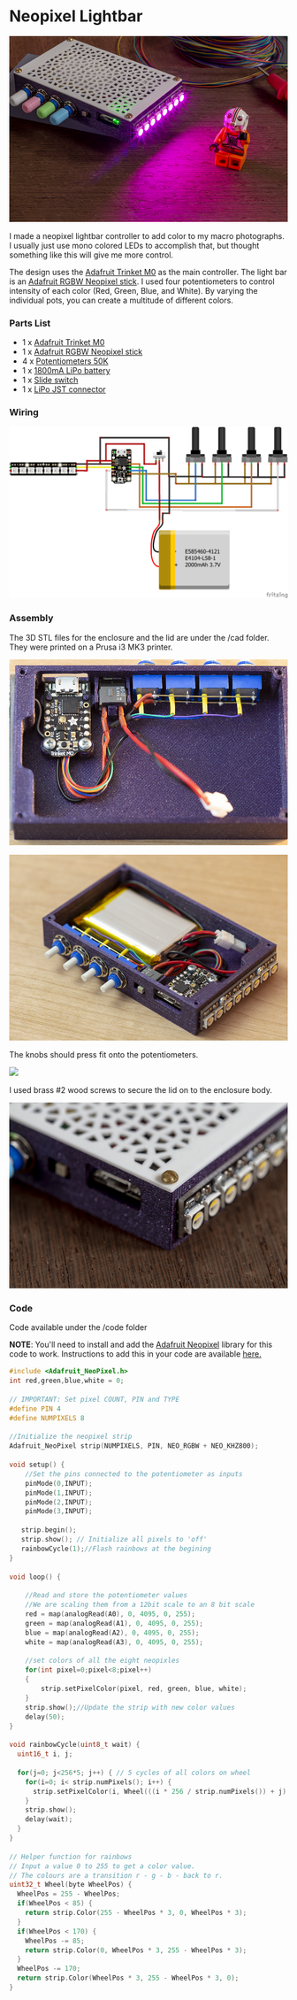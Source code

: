 # Neopixel Lightbar

![](/images/lightbar-header.png)

I made a neopixel lightbar controller to add color to my macro photographs. I usually just use mono colored LEDs to accomplish that, but thought something like this will give me more control.

The design uses the [Adafruit Trinket M0](https://www.adafruit.com/product/3500) as the main controller. The light bar is an [Adafruit RGBW Neopixel stick](https://www.adafruit.com/product/2868). I used four potentiometers to control intensity of each color (Red, Green, Blue, and White). By varying the individual pots, you can create a multitude of different colors.


### Parts List

 - 1 x [Adafruit Trinket M0](https://www.adafruit.com/product/3500)
 - 1 x [Adafruit RGBW Neopixel stick](https://www.adafruit.com/product/2868)
 - 4 x [Potentiometers 50K](https://www.digikey.com/product-detail/en/3310Y-001-503L/3310Y-001-503L-ND/1088222)
 - 1 x [1800mA LiPo battery](https://store.particle.io/products/li-po-battery)
 - 1 x [Slide switch](https://www.digikey.com/product-detail/en/nkk-switches/AS11CP/360-2610-ND/1051309)
 - 1 x [LiPo JST connector](https://www.adafruit.com/product/3814)

### Wiring

![Schematic](/images/lightbar-wiring.png)

### Assembly

The 3D STL files for the enclosure and the lid are under the /cad folder. They were printed on a Prusa i3 MK3 printer. 

![](/images/lightbar-assembly.png)

![](/images/lightbar-assembly-lipo.png)

The knobs should press fit onto the potentiometers.

![](/images/lightbar-assembly-knobs.png)

I used brass #2 wood screws to secure the lid on to the enclosure body.

![](/images/lightbar-top-screws.png)


### Code

Code available under the /code folder

**NOTE**: You'll need to install and add the [Adafruit Neopixel](https://github.com/adafruit/Adafruit_NeoPixel) library for this code to work. Instructions to add this in your code are available [here.](https://learn.adafruit.com/adafruit-neopixel-uberguide/arduino-library-installation)

```c++
#include <Adafruit_NeoPixel.h>
int red,green,blue,white = 0;

// IMPORTANT: Set pixel COUNT, PIN and TYPE
#define PIN 4
#define NUMPIXELS 8

//Initialize the neopixel strip
Adafruit_NeoPixel strip(NUMPIXELS, PIN, NEO_RGBW + NEO_KHZ800);

void setup() {
    //Set the pins connected to the potentiometer as inputs
    pinMode(0,INPUT);
    pinMode(1,INPUT);
    pinMode(2,INPUT);
    pinMode(3,INPUT);
    
   strip.begin();
   strip.show(); // Initialize all pixels to 'off'
   rainbowCycle(1);//Flash rainbows at the begining
}

void loop() {

    //Read and store the potentiometer values
    //We are scaling them from a 12bit scale to an 8 bit scale
    red = map(analogRead(A0), 0, 4095, 0, 255);
    green = map(analogRead(A1), 0, 4095, 0, 255);
    blue = map(analogRead(A2), 0, 4095, 0, 255);
    white = map(analogRead(A3), 0, 4095, 0, 255);

    //set colors of all the eight neopixles
    for(int pixel=0;pixel<8;pixel++)
    {
        strip.setPixelColor(pixel, red, green, blue, white);
    }
    strip.show();//Update the strip with new color values
    delay(50);
}

void rainbowCycle(uint8_t wait) {
  uint16_t i, j;

  for(j=0; j<256*5; j++) { // 5 cycles of all colors on wheel
    for(i=0; i< strip.numPixels(); i++) {
      strip.setPixelColor(i, Wheel(((i * 256 / strip.numPixels()) + j) & 255));
    }
    strip.show();
    delay(wait);
  }
}

// Helper function for rainbows
// Input a value 0 to 255 to get a color value.
// The colours are a transition r - g - b - back to r.
uint32_t Wheel(byte WheelPos) {
  WheelPos = 255 - WheelPos;
  if(WheelPos < 85) {
    return strip.Color(255 - WheelPos * 3, 0, WheelPos * 3);
  }
  if(WheelPos < 170) {
    WheelPos -= 85;
    return strip.Color(0, WheelPos * 3, 255 - WheelPos * 3);
  }
  WheelPos -= 170;
  return strip.Color(WheelPos * 3, 255 - WheelPos * 3, 0);
}
```